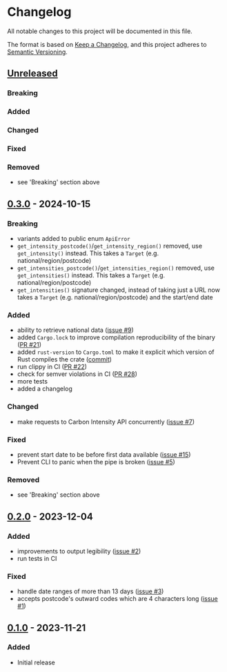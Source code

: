 # Changelog

All notable changes to this project will be documented in this file.

The format is based on [Keep a Changelog](https://keepachangelog.com/en/1.1.0/),
and this project adheres to [Semantic Versioning](https://semver.org/spec/v2.0.0.html).

## [Unreleased]

### Breaking

### Added

### Changed

### Fixed

### Removed

- see 'Breaking' section above

[Unreleased]: https://github.com/jnioche/carbonintensity-api/compare/0.3.0...HEAD

## [0.3.0] - 2024-10-15

### Breaking

- variants added to public enum `ApiError`
- `get_intensity_postcode()`/`get_intensity_region()` removed, use `get_intensity()`
  instead. This takes a `Target` (e.g. national/region/postcode)
- `get_intensities_postcode()`/`get_intensities_region()` removed, use `get_intensities()`
  instead. This takes a `Target` (e.g. national/region/postcode)
- `get_intensities()` signature changed, instead of taking just a URL now
  takes a `Target` (e.g. national/region/postcode) and the start/end date

### Added

- ability to retrieve national data ([issue #9](https://github.com/jnioche/carbonintensity-api/issues/9))
- added `Cargo.lock` to improve compilation reproducibility of the binary
  ([PR #21](https://github.com/jnioche/carbonintensity-api/pull/21))
- added `rust-version` to `Cargo.toml` to make it explicit which version
  of Rust compiles the crate ([commit](https://github.com/jnioche/carbonintensity-api/commit/f92d03673181f3be8f0954724b60dd38b1808145))
- run clippy in CI ([PR #22](https://github.com/jnioche/carbonintensity-api/pull/22))
- check for semver violations in CI ([PR #28](https://github.com/jnioche/carbonintensity-api/pull/28))
- more tests
- added a changelog

### Changed

- make requests to Carbon Intensity API concurrently ([issue #7](https://github.com/jnioche/carbonintensity-api/issues/7))

### Fixed

- prevent start date to be before first data available ([issue #15](https://github.com/jnioche/carbonintensity-api/issues/15))
- Prevent CLI to panic when the pipe is broken ([issue #5](https://github.com/jnioche/carbonintensity-api/issues/5))

### Removed

- see 'Breaking' section above

[0.3.0]: https://github.com/jnioche/carbonintensity-api/compare/0.2.0...0.3.0

## [0.2.0] - 2023-12-04

### Added

- improvements to output legibility ([issue #2](https://github.com/jnioche/carbonintensity-api/issues/2))
- run tests in CI

### Fixed

- handle date ranges of more than 13 days ([issue #3](https://github.com/jnioche/carbonintensity-api/issues/3))
- accepts postcode's outward codes which are 4 characters long ([issue #1](https://github.com/jnioche/carbonintensity-api/issues/1))

[0.2.0]: https://github.com/jnioche/carbonintensity-api/compare/0.1.0...0.2.0

## [0.1.0] - 2023-11-21

### Added

- Initial release

[0.1.0]: https://github.com/jnioche/carbonintensity-api/compare/99759e1a889065d473bacd2958692ab8bbeb3ae0...0.1.0

